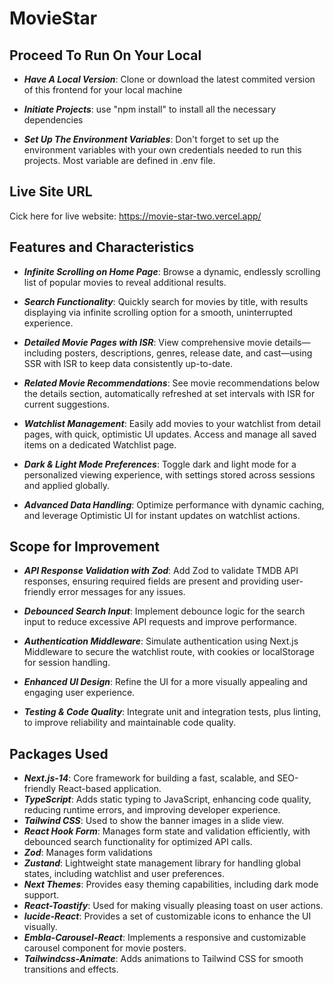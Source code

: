 <h1>MovieStar</h1>

<h2>Proceed To Run On Your Local</h2>

- **_Have A Local Version_**: Clone or download the latest commited version of this frontend for your local machine

- **_Initiate Projects_**: use "npm install" to install all the necessary dependencies

- **_Set Up The Environment Variables_**: Don't forget to set up the environment variables with your own credentials needed to run this projects. Most variable are defined in .env file.

<h2>Live Site URL</h2>
<p>Cick here for live website: <a href="https://movie-star-two.vercel.app/">https://movie-star-two.vercel.app/</a></p>

<h2>Features and Characteristics</h2>

- **_Infinite Scrolling on Home Page_**: Browse a dynamic, endlessly scrolling list of popular movies to reveal additional results.

- **_Search Functionality_**: Quickly search for movies by title, with results displaying via infinite scrolling option for a smooth, uninterrupted experience.

- **_Detailed Movie Pages with ISR_**: View comprehensive movie details—including posters, descriptions, genres, release date, and cast—using SSR with ISR to keep data consistently up-to-date.

- **_Related Movie Recommendations_**: See movie recommendations below the details section, automatically refreshed at set intervals with ISR for current suggestions.

- **_Watchlist Management_**: Easily add movies to your watchlist from detail pages, with quick, optimistic UI updates. Access and manage all saved items on a dedicated Watchlist page.

- **_Dark & Light Mode Preferences_**: Toggle dark and light mode for a personalized viewing experience, with settings stored across sessions and applied globally.

- **_Advanced Data Handling_**: Optimize performance with dynamic caching, and leverage Optimistic UI for instant updates on watchlist actions.

<h2>Scope for Improvement</h2>

- **_API Response Validation with Zod_**: Add Zod to validate TMDB API responses, ensuring required fields are present and providing user-friendly error messages for any issues.

- **_Debounced Search Input_**: Implement debounce logic for the search input to reduce excessive API requests and improve performance.

- **_Authentication Middleware_**: Simulate authentication using Next.js Middleware to secure the watchlist route, with cookies or localStorage for session handling.

- **_Enhanced UI Design_**: Refine the UI for a more visually appealing and engaging user experience.

- **_Testing & Code Quality_**: Integrate unit and integration tests, plus linting, to improve reliability and maintainable code quality.

<h2>Packages Used</h2>

- **_Next.js-14_**: Core framework for building a fast, scalable, and SEO-friendly React-based application.
- **_TypeScript_**: Adds static typing to JavaScript, enhancing code quality, reducing runtime errors, and improving developer experience.
- **_Tailwind CSS_**: Used to show the banner images in a slide view.
- **_React Hook Form_**: Manages form state and validation efficiently, with debounced search functionality for optimized API calls.
- **_Zod_**: Manages form validations
- **_Zustand_**: Lightweight state management library for handling global states, including watchlist and user preferences.
- **_Next Themes_**: Provides easy theming capabilities, including dark mode support.
- **_React-Toastify_**: Used for making visually pleasing toast on user actions.
- **_lucide-React_**: Provides a set of customizable icons to enhance the UI visually.
- **_Embla-Carousel-React_**: Implements a responsive and customizable carousel component for movie posters.
- **_Tailwindcss-Animate_**: Adds animations to Tailwind CSS for smooth transitions and effects.
